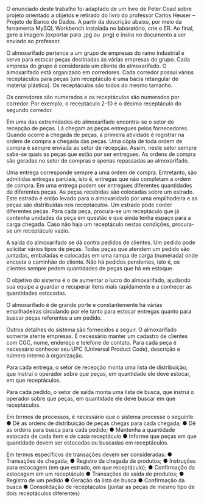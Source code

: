 O enunciado deste trabalho foi adaptado de um livro de Peter Coad sobre projeto orientado a
objetos e retirado do livro do professor Carlos Heuser – Projeto de Banco de Dados. A partir da
descrição abaixo, por meio da ferramenta MySQL Workbench instalada no laboratório, crie o ER.
Ao final, gere a imagem (exportar para .jpg ou .png) e insira no documento a ser enviado ao
professor.

O almoxarifado pertence a um grupo de empresas do ramo industrial e serve para estocar peças destinadas
às várias empresas do grupo. Cada empresa do grupo é considerada um cliente do almoxarifado.
O almoxarifado está organizado em corredores. Cada corredor possui vários receptáculos para peças (um
receptáculo é uma bacia retangular de material plástico). Os receptáculos são todos do mesmo tamanho.

Os corredores são numerados e os receptáculos são numerados por corredor. Por exemplo, o receptáculo
2-10 é o décimo receptáculo do segundo corredor.

Em uma das extremidades do almoxarifado encontra-se o setor de recepção de peças. Lá chegam as peças
entregues pelos fornecedores. Quando ocorre a chegada de peças, a primeira atividade é registrar na
ordem de compra a chegada das peças. Uma cópia de toda ordem de compra é sempre enviada ao setor de
recepção. Assim, neste setor sempre sabe-se quais as peças que estão por ser entregues. As ordens de
compra são geradas no setor de compras e apenas repassadas ao almoxarifado.

Uma entrega corresponde sempre a uma ordem de compra. Entretanto, são admitidas entregas parciais,
isto é, entregas que não completam a ordem de compra. Em uma entrega podem ser entregues diferentes
quantidades de diferentes peças. As peças recebidas são colocadas sobre um estrado. Este estrado é então
levado para o almoxaridado por uma empilhadeira e as peças são distribuídas nos receptáculos. Um
estrado pode conter diferentes peças. Para cada peça, procura-se um receptáculo que já contenha unidades
da peça em questão e que ainda tenha espaço para a carga chegada. Caso não haja um receptáculo nestas
condições, procura-se um receptáculo vazio.

A saída do almoxarifado se dá contra pedidos de clientes. Um pedido pode solicitar vários tipos de peças.
Todas peças que atendem um pedido são juntadas, embaladas e colocadas em uma rampa de carga
(numerada) onde encosta o caminhão do cliente. Não há pedidos pendentes, isto é, os clientes sempre
pedem quantidades de peças que há em estoque.

O objetivo do sistema é o de aumentar o lucro do almoxarifado, ajudando sua equipe a guardar e
recuperar itens mais rapidamente e a conhecer as quantidades estocadas.

O almoxarifado é de grande porte e constantemente há várias empilhadeiras circulando por ele tanto para
estocar entregas quanto para buscar peças referentes a um pedido.

Outros detalhes do sistema são fornecidos a seguir.
O almoxarifado somente atente empresas. É necessário manter um cadastro de clientes com CGC, nome,
endereço e telefone de contato. Para cada peça é necessário conhecer seu UPC (Universal Product Code),
descrição e número interno à organização.

Para cada entrega, o setor de recepção monta uma lista de distribuição, que instrui o operador sobre que
peças, em quantidade ele deve estocar, em que receptáculos.

Para cada pedido, o setor de saída monta uma lista de busca, que instrui o operador sobre que peças, em
quantidade ele deve buscar em que receptáculos.

Em termos de processos, é necessário que o sistema processe o seguinte:
● Dê as ordens de distribuição de peças chegas para cada chegada;
● Dê as ordens para busca para cada pedido;
● Mantenha a quantidade estocada de cada item e de cada receptáculo
● Informe que peças em que quantidade devem ser estocadas ou buscadas em receptáculos.

Em termos específicos de transações devem ser consideradas:
● Transações de chegada;
● Registro da chegada de produtos;
● Instruções para estocagem (em que estrado, em que receptáculo);
● Confirmação da estocagem em um receptáculo
● Transações de saída de produtos;
● Registro de um pedido
● Geração da lista de busca
● Confirmação da busca
● Consolidação de receptáculos (juntar as peças de mesmo tipo de dois receptáculos diferentes)